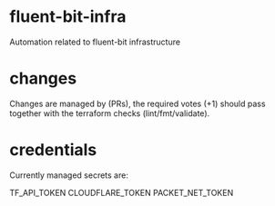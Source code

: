 # fluent-bit-infra

Automation related to fluent-bit infrastructure 

# changes

Changes are managed by (PRs), the required votes (+1)  should pass together
with the terraform checks (lint/fmt/validate).

# credentials

Currently managed secrets are:

TF_API_TOKEN
CLOUDFLARE_TOKEN
PACKET_NET_TOKEN

